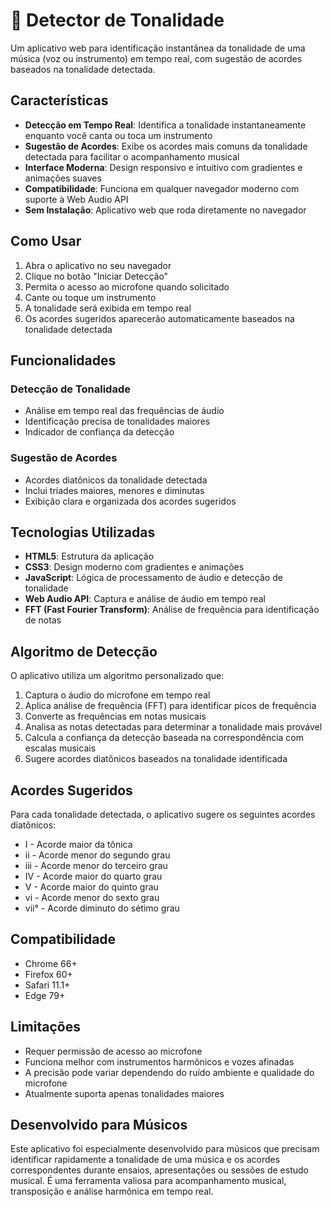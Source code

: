 # 🎵 Detector de Tonalidade

Um aplicativo web para identificação instantânea da tonalidade de uma música (voz ou instrumento) em tempo real, com sugestão de acordes baseados na tonalidade detectada.

## Características

- **Detecção em Tempo Real**: Identifica a tonalidade instantaneamente enquanto você canta ou toca um instrumento
- **Sugestão de Acordes**: Exibe os acordes mais comuns da tonalidade detectada para facilitar o acompanhamento musical
- **Interface Moderna**: Design responsivo e intuitivo com gradientes e animações suaves
- **Compatibilidade**: Funciona em qualquer navegador moderno com suporte à Web Audio API
- **Sem Instalação**: Aplicativo web que roda diretamente no navegador

## Como Usar

1. Abra o aplicativo no seu navegador
2. Clique no botão "Iniciar Detecção"
3. Permita o acesso ao microfone quando solicitado
4. Cante ou toque um instrumento
5. A tonalidade será exibida em tempo real
6. Os acordes sugeridos aparecerão automaticamente baseados na tonalidade detectada

## Funcionalidades

### Detecção de Tonalidade
- Análise em tempo real das frequências de áudio
- Identificação precisa de tonalidades maiores
- Indicador de confiança da detecção

### Sugestão de Acordes
- Acordes diatônicos da tonalidade detectada
- Inclui tríades maiores, menores e diminutas
- Exibição clara e organizada dos acordes sugeridos

## Tecnologias Utilizadas

- **HTML5**: Estrutura da aplicação
- **CSS3**: Design moderno com gradientes e animações
- **JavaScript**: Lógica de processamento de áudio e detecção de tonalidade
- **Web Audio API**: Captura e análise de áudio em tempo real
- **FFT (Fast Fourier Transform)**: Análise de frequência para identificação de notas

## Algoritmo de Detecção

O aplicativo utiliza um algoritmo personalizado que:

1. Captura o áudio do microfone em tempo real
2. Aplica análise de frequência (FFT) para identificar picos de frequência
3. Converte as frequências em notas musicais
4. Analisa as notas detectadas para determinar a tonalidade mais provável
5. Calcula a confiança da detecção baseada na correspondência com escalas musicais
6. Sugere acordes diatônicos baseados na tonalidade identificada

## Acordes Sugeridos

Para cada tonalidade detectada, o aplicativo sugere os seguintes acordes diatônicos:
- I - Acorde maior da tônica
- ii - Acorde menor do segundo grau
- iii - Acorde menor do terceiro grau
- IV - Acorde maior do quarto grau
- V - Acorde maior do quinto grau
- vi - Acorde menor do sexto grau
- vii° - Acorde diminuto do sétimo grau

## Compatibilidade

- Chrome 66+
- Firefox 60+
- Safari 11.1+
- Edge 79+

## Limitações

- Requer permissão de acesso ao microfone
- Funciona melhor com instrumentos harmônicos e vozes afinadas
- A precisão pode variar dependendo do ruído ambiente e qualidade do microfone
- Atualmente suporta apenas tonalidades maiores

## Desenvolvido para Músicos

Este aplicativo foi especialmente desenvolvido para músicos que precisam identificar rapidamente a tonalidade de uma música e os acordes correspondentes durante ensaios, apresentações ou sessões de estudo musical. É uma ferramenta valiosa para acompanhamento musical, transposição e análise harmônica em tempo real.

